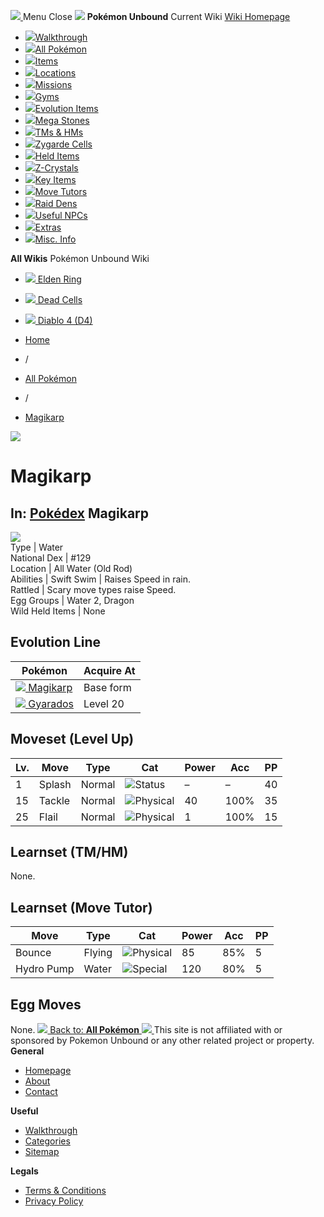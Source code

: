 [ ![](https://static.unboundwiki.com/wp-content/assets/images/2024/07/unbound-game-logo-x50.png) ](https://unboundwiki.com/pokemon/magikarp/<https:/unboundwiki.com/>)
Menu Close
![](https://static.unboundwiki.com/wp-content/assets/images/2024/07/pokemon-unbound-frozen-heights-game-icon.jpg)
**Pokémon Unbound**
Current Wiki
[ Wiki Homepage ](https://unboundwiki.com/pokemon/magikarp/<https:/unboundwiki.com/>)
  * [![](https://static.unboundwiki.com/wp-content/assets/images/2024/07/unbound-walkthrough-start-preview.jpg)Walkthrough](https://unboundwiki.com/pokemon/magikarp/<https:/unboundwiki.com/walkthrough/>)
  * [![](https://static.unboundwiki.com/wp-content/assets/images/2024/07/pokemon-unbound-lab-exterior-150x150.jpg)All Pokémon](https://unboundwiki.com/pokemon/magikarp/<https:/unboundwiki.com/pokemon/>)
  * [![](https://static.unboundwiki.com/wp-content/assets/images/2024/07/items-market-150x150.jpg)Items](https://unboundwiki.com/pokemon/magikarp/<https:/unboundwiki.com/items/>)
  * [![](https://static.unboundwiki.com/wp-content/assets/images/2024/08/world-map-pokemon-unbound.jpg)Locations](https://unboundwiki.com/pokemon/magikarp/<https:/unboundwiki.com/locations/>)
  * [![](https://static.unboundwiki.com/wp-content/assets/images/2024/07/missions-icon-150x150.jpg)Missions](https://unboundwiki.com/pokemon/magikarp/<https:/unboundwiki.com/missions/>)
  * [![](https://static.unboundwiki.com/wp-content/assets/images/2024/12/exterior-crater-town-gym-200x200.jpg)Gyms](https://unboundwiki.com/pokemon/magikarp/<https:/unboundwiki.com/gyms/>)
  * [![](https://static.unboundwiki.com/wp-content/assets/images/2024/08/evolutionary-items.jpg)Evolution Items](https://unboundwiki.com/pokemon/magikarp/<https:/unboundwiki.com/items/evolution-items/>)
  * [![](https://static.unboundwiki.com/wp-content/assets/images/2024/07/mega-stone-150x150.jpg)Mega Stones](https://unboundwiki.com/pokemon/magikarp/<https:/unboundwiki.com/mega-stones/>)
  * [![](https://static.unboundwiki.com/wp-content/assets/images/2024/07/tmloc-150x150.png)TMs & HMs](https://unboundwiki.com/pokemon/magikarp/<https:/unboundwiki.com/tms-hms/>)
  * [![](https://static.unboundwiki.com/wp-content/assets/images/2024/08/zygarde-house.jpg)Zygarde Cells](https://unboundwiki.com/pokemon/magikarp/<https:/unboundwiki.com/items/zygarde-cells/>)
  * [![](https://static.unboundwiki.com/wp-content/assets/images/2024/10/helditems-endgame-shop-200x200.jpg)Held Items](https://unboundwiki.com/pokemon/magikarp/<https:/unboundwiki.com/items/held-items/>)
  * [![](https://static.unboundwiki.com/wp-content/assets/images/2024/08/zcrystals-listing-preview.jpg)Z-Crystals](https://unboundwiki.com/pokemon/magikarp/<https:/unboundwiki.com/z-crystals/>)
  * [![](https://static.unboundwiki.com/wp-content/assets/images/2024/08/cube.jpg)Key Items](https://unboundwiki.com/pokemon/magikarp/<https:/unboundwiki.com/items/key-items/>)
  * [![](https://static.unboundwiki.com/wp-content/assets/images/2024/09/move-tutors-preview.jpg)Move Tutors](https://unboundwiki.com/pokemon/magikarp/<https:/unboundwiki.com/misc-info/move-tutors/>)
  * [![](https://static.unboundwiki.com/wp-content/assets/images/2024/10/raid-den-area-pokemon-unbound-lightv.jpg)Raid Dens](https://unboundwiki.com/pokemon/magikarp/<https:/unboundwiki.com/raid-dens/>)
  * [![](https://static.unboundwiki.com/wp-content/assets/images/2024/11/useful-npc-preview-200x200.jpg)Useful NPCs](https://unboundwiki.com/pokemon/magikarp/<https:/unboundwiki.com/misc-info/useful-npcs/>)
  * [![](https://static.unboundwiki.com/wp-content/assets/images/2024/10/kyurem-unbound-sidequest-200x200.jpg)Extras](https://unboundwiki.com/pokemon/magikarp/<https:/unboundwiki.com/extras/>)
  * [![](https://static.unboundwiki.com/wp-content/assets/images/2024/08/dehara-mart.png)Misc. Info](https://unboundwiki.com/pokemon/magikarp/<https:/unboundwiki.com/misc-info/>)


**All Wikis**
Pokémon Unbound Wiki
  * [ ![](https://unboundwiki.com/wp-content/themes/stratswiki/assets/img/wiki/elden-ring.png) Elden Ring ](https://unboundwiki.com/pokemon/magikarp/<#>)
  * [ ![](https://unboundwiki.com/wp-content/themes/stratswiki/assets/img/wiki/dead-cells.jpg) Dead Cells ](https://unboundwiki.com/pokemon/magikarp/<#>)
  * [ ![](https://unboundwiki.com/wp-content/themes/stratswiki/assets/img/wiki/diablo.png) Diablo 4 (D4) ](https://unboundwiki.com/pokemon/magikarp/<#>)


  * [ Home ](https://unboundwiki.com/pokemon/magikarp/<https:/unboundwiki.com/>)
  * /
  * [ All Pokémon ](https://unboundwiki.com/pokemon/magikarp/<https:/unboundwiki.com/pokemon/>)
  * /
  * [ Magikarp ](https://unboundwiki.com/pokemon/magikarp/<https:/unboundwiki.com/pokemon/magikarp/>)

![](https://static.unboundwiki.com/wp-content/assets/images/2024/12/magikarp-scaled-1.png)
# Magikarp
In: [Pokédex](https://unboundwiki.com/pokemon/magikarp/<https:/unboundwiki.com/category/pokedex/>)
Magikarp  
---  
![](https://static.unboundwiki.com/wp-content/assets/sprites/pokemon/magikarp.png)  
Type | Water  
National Dex | #129  
Location | All Water (Old Rod)  
Abilities | Swift Swim | Raises Speed in rain.  
Rattled | Scary move types raise Speed.  
Egg Groups | Water 2, Dragon  
Wild Held Items | None  
## Evolution Line
Pokémon | Acquire At  
---|---  
[![](https://static.unboundwiki.com/wp-content/assets/sprites/pokemon/magikarp.png) Magikarp](https://unboundwiki.com/pokemon/magikarp/<https:/unboundwiki.com/pokemon/magikarp/>) | Base form  
[![](https://static.unboundwiki.com/wp-content/assets/sprites/pokemon/gyarados.png) Gyarados](https://unboundwiki.com/pokemon/magikarp/<https:/unboundwiki.com/pokemon/gyarados/>) | Level 20  
## Moveset (Level Up)
Lv. | Move | Type | Cat | Power | Acc | PP  
---|---|---|---|---|---|---  
1 | Splash | Normal | ![Status](https://static.unboundwiki.com/wp-content/assets/icons/ui/status.png) | – | – | 40  
15 | Tackle | Normal | ![Physical](https://static.unboundwiki.com/wp-content/assets/icons/ui/physical.png) | 40 | 100% | 35  
25 | Flail | Normal | ![Physical](https://static.unboundwiki.com/wp-content/assets/icons/ui/physical.png) | 1 | 100% | 15  
## Learnset (TM/HM)
None. 
## Learnset (Move Tutor)
Move | Type | Cat | Power | Acc | PP  
---|---|---|---|---|---  
Bounce | Flying | ![Physical](https://static.unboundwiki.com/wp-content/assets/icons/ui/physical.png) | 85 | 85% | 5  
Hydro Pump | Water | ![Special](https://static.unboundwiki.com/wp-content/assets/icons/ui/special.png) | 120 | 80% | 5  
## Egg Moves
None. 
[ ![](https://static.unboundwiki.com/wp-content/assets/images/2024/07/pokemon-unbound-lab-exterior.jpg) Back to: **All Pokémon** ](https://unboundwiki.com/pokemon/magikarp/<https:/unboundwiki.com/pokemon/>)
[ ![](https://static.unboundwiki.com/wp-content/assets/images/2024/07/unbound-game-logo-x50.png) ](https://unboundwiki.com/pokemon/magikarp/<https:/unboundwiki.com/>)
This site is not affiliated with or sponsored by Pokemon Unbound or any other related project or property. 
**General**
  * [ Homepage ](https://unboundwiki.com/pokemon/magikarp/<https:/unboundwiki.com/>)
  * [ About ](https://unboundwiki.com/pokemon/magikarp/<https:/unboundwiki.com/about/>)
  * [ Contact ](https://unboundwiki.com/pokemon/magikarp/<https:/unboundwiki.com/contact/>)


**Useful**
  * [ Walkthrough ](https://unboundwiki.com/pokemon/magikarp/<https:/unboundwiki.com/walkthrough/>)
  * [ Categories ](https://unboundwiki.com/pokemon/magikarp/<https:/unboundwiki.com/categories/>)
  * [ Sitemap ](https://unboundwiki.com/pokemon/magikarp/<https:/unboundwiki.com/sitemap/>)


**Legals**
  * [ Terms & Conditions ](https://unboundwiki.com/pokemon/magikarp/<https:/unboundwiki.com/terms-conditions/>)
  * [ Privacy Policy ](https://unboundwiki.com/pokemon/magikarp/<https:/unboundwiki.com/privacy-policy/>)


